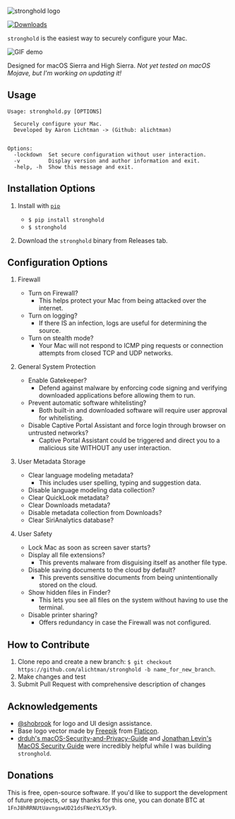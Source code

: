 ![stronghold logo](img/stronghold-logo-left.png)

[![Downloads](http://pepy.tech/badge/stronghold)](http://pepy.tech/count/stronghold)

`stronghold` is the easiest way to securely configure your Mac.

![GIF demo](img/demo.gif)

Designed for macOS Sierra and High Sierra. _Not yet tested on macOS Mojave, but I'm working on updating it!_

## **Usage**

```
Usage: stronghold.py [OPTIONS]

  Securely configure your Mac.
  Developed by Aaron Lichtman -> (Github: alichtman)


Options:
  -lockdown  Set secure configuration without user interaction.
  -v         Display version and author information and exit.
  -help, -h  Show this message and exit.
```

## **Installation Options**

1. Install with [`pip`](https://pypi.org/project/stronghold/)

   - `$ pip install stronghold`
   - `$ stronghold`

2. Download the `stronghold` binary from Releases tab.

## **Configuration Options**

1. Firewall

   - Turn on Firewall?
     - This helps protect your Mac from being attacked over the internet.
   - Turn on logging?
     - If there IS an infection, logs are useful for determining the source.
   - Turn on stealth mode?
     - Your Mac will not respond to ICMP ping requests or connection attempts from closed TCP and UDP networks.

2. General System Protection

   - Enable Gatekeeper?
     - Defend against malware by enforcing code signing and verifying downloaded applications before allowing them to run.
   - Prevent automatic software whitelisting?
     - Both built-in and downloaded software will require user approval for whitelisting.
   - Disable Captive Portal Assistant and force login through browser on untrusted networks?
     - Captive Portal Assistant could be triggered and direct you to a malicious site WITHOUT any user interaction.

3. User Metadata Storage

   - Clear language modeling metadata?
     - This includes user spelling, typing and suggestion data.
   - Disable language modeling data collection?
   - Clear QuickLook metadata?
   - Clear Downloads metadata?
   - Disable metadata collection from Downloads?
   - Clear SiriAnalytics database?

4. User Safety

   - Lock Mac as soon as screen saver starts?
   - Display all file extensions?
     - This prevents malware from disguising itself as another file type.
   - Disable saving documents to the cloud by default?
     - This prevents sensitive documents from being unintentionally stored on the cloud.
   - Show hidden files in Finder?
     - This lets you see all files on the system without having to use the terminal.
   - Disable printer sharing?
     - Offers redundancy in case the Firewall was not configured.

## **How to Contribute**

1. Clone repo and create a new branch: `$ git checkout https://github.com/alichtman/stronghold -b name_for_new_branch`.
2. Make changes and test
3. Submit Pull Request with comprehensive description of changes

## **Acknowledgements**

- [@shobrook](https://www.github.com/shobrook) for logo and UI design assistance.
- Base logo vector made by [Freepik](https://www.freepik.com/) from [Flaticon](www.flaticon.com).
- [drduh's macOS-Security-and-Privacy-Guide](https://github.com/drduh/macOS-Security-and-Privacy-Guide) and [Jonathan Levin's MacOS Security Guide](http://newosxbook.com/files/moxii3/AppendixA.pdf) were incredibly helpful while I was building `stronghold`.

## **Donations**

This is free, open-source software. If you'd like to support the development of future projects, or say thanks for this one, you can donate BTC at `1FnJ8hRRNUtUavngswUD21dsFNezYLX5y9`.
